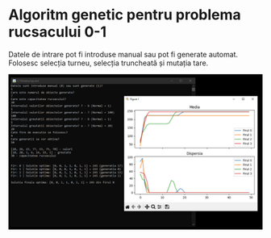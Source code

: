 # Algoritm genetic pentru problema rucsacului 0-1

Datele de intrare pot fi introduse manual sau pot fi generate automat. Folosesc selecția turneu, selecția truncheată și mutația tare.
 
![Rucsac](img.png)
